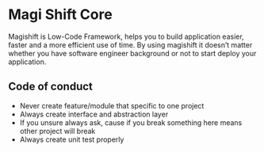 # Magi Shift Core

Magishift is Low-Code Framework, helps you to build application easier, faster and a more efficient use of time. By using magishift it doesn’t matter whether you have software engineer background or not to start deploy your application.

## Code of conduct

* Never create feature/module that specific to one project
* Always create interface and abstraction layer
* If you unsure always ask, cause if you break something here means other project will break
* Always create unit test properly
